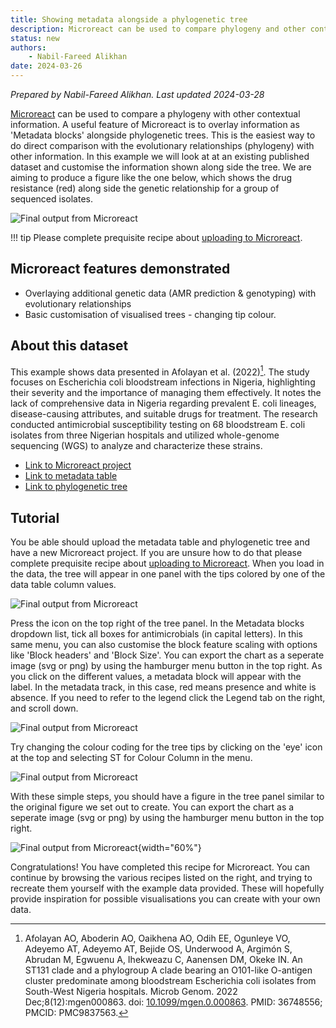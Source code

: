 ```yaml
---
title: Showing metadata alongside a phylogenetic tree
description: Microreact can be used to compare phylogeny and other contextual information
status: new
authors:
    - Nabil-Fareed Alikhan
date: 2024-03-26
---
```


*Prepared by Nabil-Fareed Alikhan. Last updated 2024-03-28*

[Microreact](https://microreact.org/) can be used to compare a phylogeny with other contextual information. A useful feature of Microreact is to overlay information as 'Metadata blocks' alongside phylogenetic trees. This is the easiest way to do direct comparison with the evolutionary relationships (phylogeny) with other information. In this example we will look at at an existing published dataset and customise the information shown along side the tree. We are aiming to produce a figure like the one below, which shows the drug resistance (red) along side the genetic relationship for a group of sequenced isolates.

![Final output from Microreact](./showing-metadata-blocks/final-tree.png)

!!! tip 
    Please complete prequisite recipe about [uploading to Microreact](./basic-upload.md). 

## Microreact features demonstrated

* Overlaying additional genetic data (AMR prediction & genotyping) with evolutionary relationships 
* Basic customisation of visualised trees - changing tip colour.

## About this dataset 

This example shows data presented in Afolayan et al. (2022)[^1]. The study focuses on Escherichia coli bloodstream infections in Nigeria, highlighting their severity and the importance of managing them effectively. It notes the lack of comprehensive data in Nigeria regarding prevalent E. coli lineages, disease-causing attributes, and suitable drugs for treatment. The research conducted antimicrobial susceptibility testing on 68 bloodstream E. coli isolates from three Nigerian hospitals and utilized whole-genome sequencing (WGS) to analyze and characterize these strains.

* [Link to Microreact project](https://microreact.org/project/hmj3KwxS1dmmFPCKFx6qeA-invasive-escherichia-coli-sw-nigeria-2016-2018)
* [Link to metadata table](https://microreact.org/api/files/raw?24b84257a3f709b645d02901978ea98198900fe5)
* [Link to phylogenetic tree](https://microreact.org/api/files/raw?d73e379972dfb70ef31b371e1ef619d034d5d2dd)

## Tutorial
    
You be able should upload the metadata table and phylogenetic tree and have a new Microreact project. If you are unsure how to do that please complete prequisite recipe about [uploading to Microreact](./basic-upload.md). When you load in the data, the tree will appear in one panel with the tips colored by one of the data table column values. 

![Final output from Microreact](./showing-metadata-blocks/first-tree.png)

Press the icon on the top right of the tree panel. In the Metadata blocks dropdown list, tick all boxes for antimicrobials (in capital letters). In this same menu, you can also customise the block feature scaling with options like 'Block headers' and 'Block Size'. You can export the chart as a seperate image (svg or png) by using the hamburger menu button in the top right. As you click on the different values, a metadata block will appear with the label. In the metadata track, in this case, red means presence and white is absence.  If you need to refer to the legend click the Legend tab on the right, and scroll down.

![Final output from Microreact](./showing-metadata-blocks/metadata-block.png)

Try changing the colour coding for the tree tips by clicking on the 'eye' icon at the top and selecting ST for Colour Column in the menu. 

![Final output from Microreact](./showing-metadata-blocks/st.png)

With these simple steps, you should have a figure in the tree panel similar to the original figure we set out to create. You can export the chart as a seperate image (svg or png) by using the hamburger menu button in the top right. 

![Final output from Microreact](./showing-metadata-blocks/final-tree.png){width="60%"}

Congratulations! You have completed this recipe for Microreact. You can continue by browsing the various recipes listed on the right, and trying to recreate them yourself with the example data provided. These will hopefully provide inspiration for possible visualisations you can create with your own data. 


[^1]: Afolayan AO, Aboderin AO, Oaikhena AO, Odih EE, Ogunleye VO, Adeyemo AT, Adeyemo AT, Bejide OS, Underwood A, Argimón S, Abrudan M, Egwuenu A, Ihekweazu C, Aanensen DM, Okeke IN. An ST131 clade and a phylogroup A clade bearing an O101-like O-antigen cluster predominate among bloodstream Escherichia coli isolates from South-West Nigeria hospitals. Microb Genom. 2022 Dec;8(12):mgen000863. doi: [10.1099/mgen.0.000863](https://doi.org/10.1099/mgen.0.000863). PMID: 36748556; PMCID: PMC9837563.